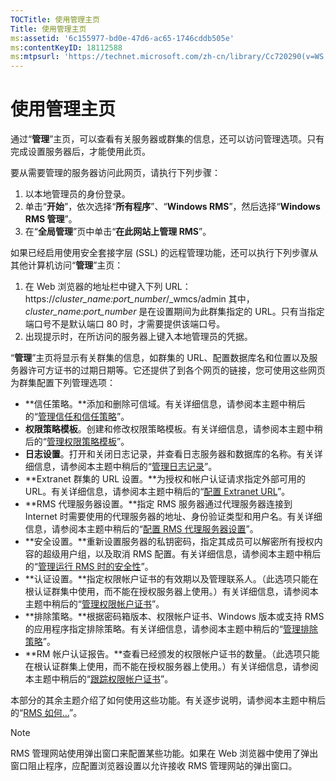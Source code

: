 ```yaml
---
TOCTitle: 使用管理主页
Title: 使用管理主页
ms:assetid: '6c155977-bd0e-47d6-ac65-1746cddb505e'
ms:contentKeyID: 18112588
ms:mtpsurl: 'https://technet.microsoft.com/zh-cn/library/Cc720290(v=WS.10)'
---
```


使用管理主页
============

通过“**管理**”主页，可以查看有关服务器或群集的信息，还可以访问管理选项。只有完成设置服务器后，才能使用此页。

要从需要管理的服务器访问此网页，请执行下列步骤：

1.  以本地管理员的身份登录。
2.  单击“**开始**”，依次选择“**所有程序**”、“**Windows RMS**”，然后选择“**Windows RMS 管理**”。
3.  在“**全局管理**”页中单击“**在此网站上管理 RMS**”。

如果已经启用使用安全套接字层 (SSL) 的远程管理功能，还可以执行下列步骤从其他计算机访问“**管理**”主页：

1.  在 Web 浏览器的地址栏中键入下列 URL：
    https://*cluster\_name:port\_number*/\_wmcs/admin
    其中，*cluster\_name:port\_number* 是在设置期间为此群集指定的 URL。只有当指定端口号不是默认端口 80 时，才需要提供该端口号。
2.  出现提示时，在所访问的服务器上键入本地管理员的凭据。

“**管理**”主页将显示有关群集的信息，如群集的 URL、配置数据库名和位置以及服务器许可方证书的过期日期等。它还提供了到各个网页的链接，您可使用这些网页为群集配置下列管理选项：

-   **信任策略。**添加和删除可信域。有关详细信息，请参阅本主题中稍后的“[管理信任和信任策略](https://technet.microsoft.com/1c96ee74-fd28-4511-be21-087e2b04c3ee)”。
-   **权限策略模板**。创建和修改权限策略模板。有关详细信息，请参阅本主题中稍后的“[管理权限策略模板](https://technet.microsoft.com/718286dc-3399-4556-96c9-ec3a33d31877)”。
-   **日志设置**。打开和关闭日志记录，并查看日志服务器和数据库的名称。有关详细信息，请参阅本主题中稍后的“[管理日志记录](https://technet.microsoft.com/8fccfc57-2135-494e-8e44-f6191bf5e4a0)”。
-   **Extranet 群集的 URL 设置。**为授权和帐户认证请求指定外部可用的 URL。有关详细信息，请参阅本主题中稍后的“[配置 Extranet URL](https://technet.microsoft.com/88fec9ff-c96c-4d20-8856-0485e7507572)”。
-   **RMS 代理服务器设置。**指定 RMS 服务器通过代理服务器连接到 Internet 时需要使用的代理服务器的地址、身份验证类型和用户名。有关详细信息，请参阅本主题中稍后的“[配置 RMS 代理服务器设置](https://technet.microsoft.com/179d2970-62e9-4487-aa5b-f4334234991e)”。
-   **安全设置。**重新设置服务器的私钥密码，指定其成员可以解密所有授权内容的超级用户组，以及取消 RMS 配置。有关详细信息，请参阅本主题中稍后的“[管理运行 RMS 时的安全性](https://technet.microsoft.com/62050812-de4f-4392-8d63-f2f89aa01ed4)”。
-   **认证设置。**指定权限帐户证书的有效期以及管理联系人。（此选项只能在根认证群集中使用，而不能在授权服务器上使用。）有关详细信息，请参阅本主题中稍后的“[管理权限帐户证书](https://technet.microsoft.com/49c5c2ba-e197-4e4b-b3b3-b3248f068bcc)”。
-   **排除策略。**根据密码箱版本、权限帐户证书、Windows 版本或支持 RMS 的应用程序指定排除策略。有关详细信息，请参阅本主题中稍后的“[管理排除策略](https://technet.microsoft.com/ee31e099-e095-4648-95da-0009fbeb48cb)”。
-   **RM 帐户认证报告。**查看已经颁发的权限帐户证书的数量。（此选项只能在根认证群集上使用，而不能在授权服务器上使用。）有关详细信息，请参阅本主题中稍后的“[跟踪权限帐户证书](https://technet.microsoft.com/5bb0f3cf-fc44-4e60-a93f-c789d6f8a902)”。

本部分的其余主题介绍了如何使用这些功能。有关逐步说明，请参阅本主题中稍后的“[RMS 如何…](https://technet.microsoft.com/82032075-f361-438f-a2c4-93ab29ae6cff)”。

> [!NOTE]  
> RMS 管理网站使用弹出窗口来配置某些功能。如果在 Web 浏览器中使用了弹出窗口阻止程序，应配置浏览器设置以允许接收 RMS 管理网站的弹出窗口。 
